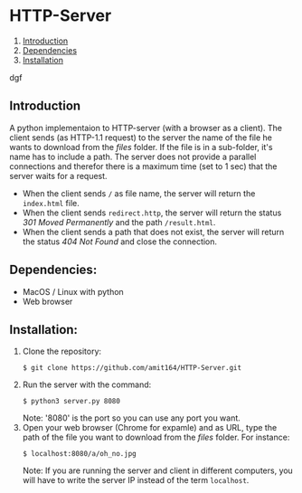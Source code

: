 # HTTP-Server
1. [Introduction](#introduction)  
2. [Dependencies](#dependencies)
3. [Installation](#installation)

dgf
## Introduction
A python implementaion to HTTP-server (with a browser as a client). The client sends (as HTTP-1.1 request) to the server the name of the file he wants to download from the _files_ folder. If the file is in a sub-folder, it's name has to include a path. The server does not provide a parallel connections and therefor there is a maximum time (set to 1 sec) that the server waits for a request.

* When the client sends ```/``` as file name, the server will return the ```index.html``` file.
* When the client sends ```redirect.http```, the server will return the status _301 Moved Permanently_ and the path ```/result.html```.
* When the client sends a path that does not exist, the server will return the status _404 Not Found_ and close the connection. 


## Dependencies:
* MacOS / Linux with python
* Web browser

## Installation:
1. Clone the repository:  
    ```
    $ git clone https://github.com/amit164/HTTP-Server.git
    ```
2. Run the server with the command:
    ```
    $ python3 server.py 8080
    ```
    Note: '8080' is the port so you can use any port you want.
3. Open your web browser (Chrome for expamle) and as URL, type the path of the file you want to download from the _files_ folder. For instance:
    ```
    $ localhost:8080/a/oh_no.jpg
    ```
    Note: If you are running the server and client in different computers, you will have to write the server IP instead of the term ```localhost```.

